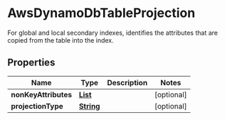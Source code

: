 

# AwsDynamoDbTableProjection

For global and local secondary indexes, identifies the attributes that are copied from the table into the index.

## Properties

| Name | Type | Description | Notes |
|------------ | ------------- | ------------- | -------------|
|**nonKeyAttributes** | [**List**](List.md) |  |  [optional] |
|**projectionType** | [**String**](String.md) |  |  [optional] |



